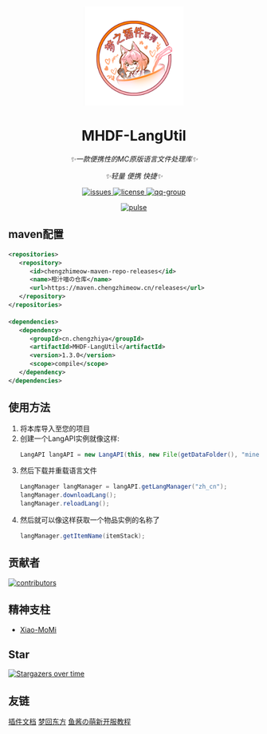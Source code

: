 <p align="center">
   <img src="./Logo.png" width="200px" height="200px" alt="MHDF-LangUtil">
</p>

<div align="center">

# MHDF-LangUtil

_✨一款便携性的MC原版语言文件处理库✨_

_✨轻量 便携 快捷✨_

</div>

<p align="center">
    <a href="https://github.com/MHDFCraft/MHDF-LangUtil/issues">
        <img src="https://img.shields.io/github/issues/MHDFCraft/MHDF-LangUtil?style=flat-square" alt="issues">
    </a>
    <a href="https://github.com/MHDFCraft/MHDF-LangUtil/blob/main/LICENSE">
        <img src="https://img.shields.io/github/license/MHDFCraft/MHDF-LangUtil?style=flat-square" alt="license">
    </a>
    <a href="https://qm.qq.com/cgi-bin/qm/qr?k=T047YB6lHNMMcMuVlK_hGBcT5HNESxMA&jump_from=webapi&authKey=0/IFGIO6xLjjHB2YKF7laLxkKWbtWbDhb1lt//m7GgbElJSWdRZ8RjbWzSsufkO6">
        <img src="https://img.shields.io/badge/QQ群-129139830-brightgreen?style=flat-square" alt="qq-group">
    </a>
</p>

<div align="center">
    <a href="https://github.com/MHDFCraft/MHDF-LangUtil/pulse">
        <img src="https://repobeats.axiom.co/api/embed/e58f3e1358766291db33ba451d3e90be99811f4f.svg" alt="pulse">
    </a>
</div>

## maven配置

```xml
<repositories>
   <repository>
      <id>chengzhimeow-maven-repo-releases</id>
      <name>橙汁喵の仓库</name>
      <url>https://maven.chengzhimeow.cn/releases</url>
   </repository>
</repositories>

<dependencies>
   <dependency>
      <groupId>cn.chengzhiya</groupId>
      <artifactId>MHDF-LangUtil</artifactId>
      <version>1.3.0</version>
      <scope>compile</scope>
   </dependency>
</dependencies>
```

## 使用方法

1. 将本库导入至您的项目
2. 创建一个LangAPI实例就像这样:
   ```java
   LangAPI langAPI = new LangAPI(this, new File(getDataFolder(), "minecraftLang"));
   ```
3. 然后下载并重载语言文件
   ```java
   LangManager langManager = langAPI.getLangManager("zh_cn");
   langManager.downloadLang(); 
   langManager.reloadLang();
   ```
4. 然后就可以像这样获取一个物品实例的名称了
   ```java
   langManager.getItemName(itemStack);
   ```

## 贡献者

<a href="https://github.com/MHDFCraft/MHDF-LangUtil/graphs/contributors">
  <img src="https://stg.contrib.rocks/image?repo=MHDFCraft/MHDF-LangUtil" alt="contributors"/>
</a>

## 精神支柱

- [Xiao-MoMi](https://github.com/Xiao-MoMi)

## Star

[![Stargazers over time](https://starchart.cc/MHDFCraft/MHDF-LangUtil.svg?variant=adaptive)](https://starchart.cc/MHDFCraft/MHDF-LangUtil)

## 友链

<div>
    <a href="https://plugin.mhdf.cn/">插件文档</a>
    <a href="https://www.mhdf.cn/">梦回东方</a>
    <a href="https://www.yuque.com/xiaoyutang-ayhvn/rnr4ym/">鱼酱の萌新开服教程</a>
</div>
